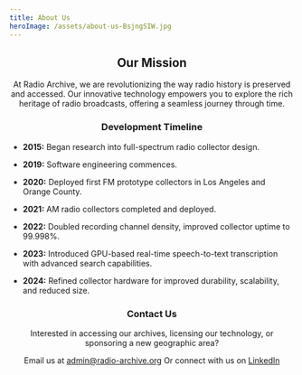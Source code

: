 ```yaml
---
title: About Us
heroImage: /assets/about-us-BsjngSIW.jpg
---
```

<h2 style="text-align: center"><strong>Our Mission</strong></h2><p style="text-align: center">At Radio Archive, we are revolutionizing the way radio history is preserved and accessed. Our innovative technology empowers you to explore the rich heritage of radio broadcasts, offering a seamless journey through time.</p><h3 style="text-align: center"><strong>Development Timeline</strong></h3>

*   **2015:** Began research into full-spectrum radio collector design.
    
*   **2019:** Software engineering commences.
    
*   **2020:** Deployed first FM prototype collectors in Los Angeles and Orange County.
    
*   **2021:** AM radio collectors completed and deployed.
    
*   **2022:** Doubled recording channel density, improved collector uptime to 99.998%.
    
*   **2023:** Introduced GPU-based real-time speech-to-text transcription with advanced search capabilities.
    
*   **2024:** Refined collector hardware for improved durability, scalability, and reduced size.
    

<h3 style="text-align: center"><strong>Contact Us</strong></h3><p style="text-align: center">Interested in accessing our archives, licensing our technology, or sponsoring a new geographic area?</p><p style="text-align: center">Email us at <a href="mailto:admin@radio-archive.org">admin@radio-archive.org</a> Or connect with us on <a class="underline" href="https://www.linkedin.com/company/radio-archive-org">LinkedIn</a></p>